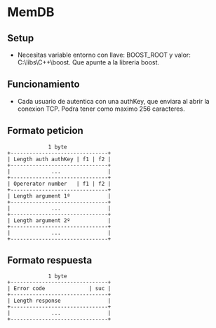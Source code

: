 # MemDB

## Setup

- Necesitas variable entorno con llave: BOOST_ROOT y valor: C:\libs\C++\boost. Que apunte a la libreria boost.

## Funcionamiento

- Cada usuario de autentica con una authKey, que enviara al abrir la conexion TCP. Podra tener como maximo 256 caracteres.

## Formato peticion

````
             1 byte
+-------------------------------+
| Length auth authKey | f1 | f2 |   
+-------------------------------+   
|             ...               | 
+-------------------------------+
| Opererator number   | f1 | f2 |   
+-------------------------------+   
| Length argument 1º            | 
+-------------------------------+
|             ...               | 
+-------------------------------+
| Length argument 2º            | 
+-------------------------------+
|             ...               | 
+-------------------------------+
````

## Formato respuesta

````
             1 byte
+-------------------------------+
| Error code              | suc |   
+-------------------------------+   
| Length response               |
+-------------------------------+
|             ...               | 
+-------------------------------+
````